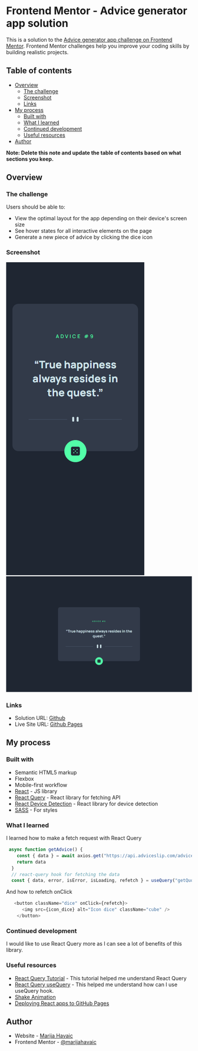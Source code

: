 # Frontend Mentor - Advice generator app solution

This is a solution to the [Advice generator app challenge on Frontend Mentor](https://www.frontendmentor.io/challenges/advice-generator-app-QdUG-13db). Frontend Mentor challenges help you improve your coding skills by building realistic projects.

## Table of contents

- [Overview](#overview)
  - [The challenge](#the-challenge)
  - [Screenshot](#screenshot)
  - [Links](#links)
- [My process](#my-process)
  - [Built with](#built-with)
  - [What I learned](#what-i-learned)
  - [Continued development](#continued-development)
  - [Useful resources](#useful-resources)
- [Author](#author)

**Note: Delete this note and update the table of contents based on what sections you keep.**

## Overview

### The challenge

Users should be able to:

- View the optimal layout for the app depending on their device's screen size
- See hover states for all interactive elements on the page
- Generate a new piece of advice by clicking the dice icon

### Screenshot

![Mobile](./src/designs/sc_mobile.png)
![Desktop](./src/designs/sc_desktop.png)

### Links

- Solution URL: [Github](https://github.com/marijahavaic/fm-advice-generator-app)
- Live Site URL: [Github Pages](https://marijahavaic.github.io/fm-advice-generator-app/)

## My process

### Built with

- Semantic HTML5 markup
- Flexbox
- Mobile-first workflow
- [React](https://reactjs.org/) - JS library
- [React Query](https://react-query-v3.tanstack.com/) - React library for fetching API
- [React Device Detection](https://www.npmjs.com/package/react-device-detect) - React library for device detection
- [SASS](https://sass-lang.com/) - For styles

### What I learned
I learned how to make a fetch request with React Query

```js
 async function getAdvice() {
    const { data } = await axios.get("https://api.adviceslip.com/advice");
    return data
  }
  // react-query hook for fetching the data
  const { data, error, isError, isLoading, refetch } = useQuery("getQuote",() => getAdvice());
```
And how to refetch onClick
```js
   <button className="dice" onClick={refetch}>
      <img src={icon_dice} alt="Icon dice" className="cube" />
    </button>
```

### Continued development
I would like to use React Query more as I can see a lot of benefits of this library.

### Useful resources

- [React Query Tutorial](https://www.youtube.com/watch?v=VtWkSCZX0Ec&list=PLC3y8-rFHvwjTELCrPrcZlo6blLBUspd2&index=2) - This tutorial helped me understand React Query
- [React Query useQuery](https://tanstack.com/query/v4/docs/react/reference/useQuery?from=reactQueryV3&original=https%3A%2F%2Freact-query-v3.tanstack.com%2Freference%2FuseQuery) - This helped me understand how can I use useQuery hook.
- [Shake Animation](https://www.w3schools.com/howto/howto_css_shake_image.asp) 
- [Deploying React apps to GitHub Pages](https://blog.logrocket.com/deploying-react-apps-github-pages/)

## Author

- Website - [Marija Havaic](https://marijahavaic.com)
- Frontend Mentor - [@marijahavaic](https://www.frontendmentor.io/profile/marijahavaic)

